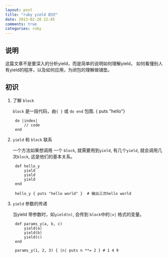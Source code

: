 ```yaml
---
layout: post
title: "ruby yield 初识"
date: 2013-02-20 22:45
comments: true
categories: ruby 
---
```


说明
--

这篇文章不是要深入的分析yield，而是简单的说明如何理解yield，
如何看懂别人有yield的程序，以及如何应用，为闭包的理解做铺垫。
<!-- more -->
初识
--

1. 了解 `block`

   `block` 是一段代码，由`{ }` 或 `do end` 包围.
        { puts "hello"}

        do |index|
            // code
        end

2. `yield` 和 `block` 联系

   一个方法如果想调用 一个 `block`, 就需要用到`yield`, 有几个`yield`, 
   就会调用几次`block`, 这是他们的基本关系。

        def hello_y
            yield
            yield
            yield
        end

        hello_y { puts "hello world" }  # 输出三次hello world
  
3. `yield` 参数的传递
   
   当yield 带参数时，如`yield(n)`, 会传到 `block`中的`|x|` 格式的变量。
   
        def params_y(a, b, c)
            yield(a)
            yield(b)
            yield(c)
        end
       
        params_y(1, 2, 3) { |n| puts n **= 2 } # 1 4 9


